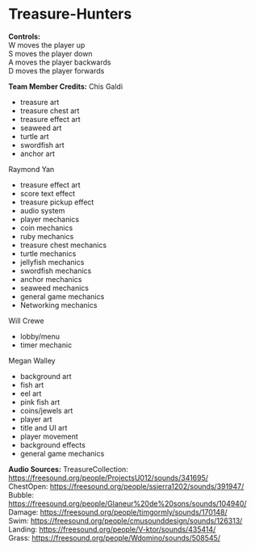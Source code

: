 # Treasure-Hunters

**Controls:**  
W moves the player up  
S moves the player down  
A moves the player backwards  
D moves the player forwards  


**Team Member Credits:**
Chis Galdi
* treasure art
* treasure chest art
* treasure effect art
* seaweed art
* turtle art
* swordfish art
* anchor art

Raymond Yan
* treasure effect art
* score text effect
* treasure pickup effect
* audio system
* player mechanics
* coin mechanics
* ruby mechanics
* treasure chest mechanics
* turtle mechanics
* jellyfish mechanics
* swordfish mechanics
* anchor mechanics
* seaweed mechanics
* general game mechanics
* Networking mechanics

Will Crewe
* lobby/menu 
* timer mechanic

Megan Walley
* background art
* fish art
* eel art
* pink fish art
* coins/jewels art
* player art
* title and UI art
* player movement
* background effects
* general game mechanics

**Audio Sources:**
TreasureCollection: https://freesound.org/people/ProjectsU012/sounds/341695/  
ChestOpen: https://freesound.org/people/ssierra1202/sounds/391947/  
Bubble: https://freesound.org/people/Glaneur%20de%20sons/sounds/104940/  
Damage: https://freesound.org/people/timgormly/sounds/170148/  
Swim: https://freesound.org/people/cmusounddesign/sounds/126313/  
Landing: https://freesound.org/people/V-ktor/sounds/435414/  
Grass: https://freesound.org/people/Wdomino/sounds/508545/  
